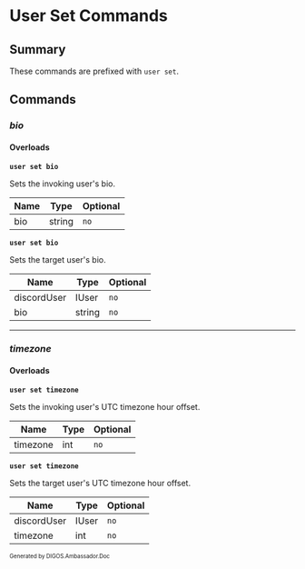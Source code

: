 ﻿User Set Commands
=================
## Summary
These commands are prefixed with `user set`.

## Commands
### *bio*
#### Overloads
**`user set bio`**

Sets the invoking user's bio.

| Name | Type | Optional |
| --- | --- | --- |
| bio | string | `no` |

**`user set bio`**

Sets the target user's bio.

| Name | Type | Optional |
| --- | --- | --- |
| discordUser | IUser | `no` |
| bio | string | `no` |

---

### *timezone*
#### Overloads
**`user set timezone`**

Sets the invoking user's UTC timezone hour offset.

| Name | Type | Optional |
| --- | --- | --- |
| timezone | int | `no` |

**`user set timezone`**

Sets the target user's UTC timezone hour offset.

| Name | Type | Optional |
| --- | --- | --- |
| discordUser | IUser | `no` |
| timezone | int | `no` |

<sub><sup>Generated by DIGOS.Ambassador.Doc</sup></sub>